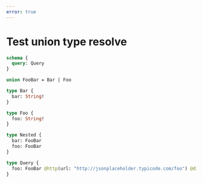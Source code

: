 ```yaml
---
error: true
---
```


# Test union type resolve

```graphql @schema
schema {
  query: Query
}

union FooBar = Bar | Foo

type Bar {
  bar: String!
}

type Foo {
  foo: String!
}

type Nested {
  bar: FooBar
  foo: FooBar
}

type Query {
  foo: FooBar @http(url: "http://jsonplaceholder.typicode.com/foo") @discriminate(field: "")
}
```
